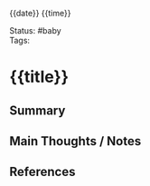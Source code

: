 {{date}} {{time}}

Status: #baby  
Tags:  

# **{{title}}**

## Summary
<!-- A brief 1-3 sentence explanation -->

## Main Thoughts / Notes


## References

